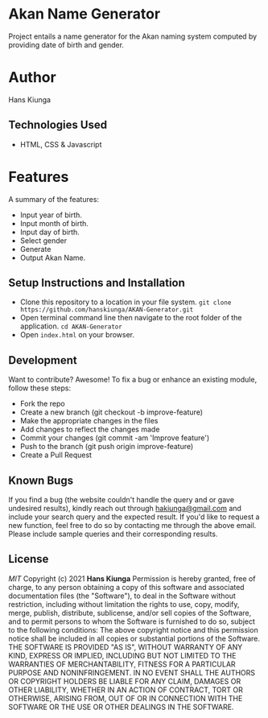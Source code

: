 # Akan Name Generator

Project entails a name generator for the Akan naming system computed by providing date of birth and gender.

# Author

Hans Kiunga

## Technologies Used

- HTML, CSS & Javascript

# Features

A summary of the features:
- Input year of birth.
- Input month of birth.
- Input day of birth.
- Select gender
- Generate
- Output Akan Name.

## Setup Instructions and Installation

- Clone this repository to a location in your file system. `git clone https://github.com/hanskiunga/AKAN-Generator.git`
- Open terminal command line then navigate to the root folder of the application. `cd AKAN-Generator`
- Open `index.html` on your browser.

## Development

Want to contribute? Awesome!
To fix a bug or enhance an existing module, follow these steps:

- Fork the repo
- Create a new branch (git checkout -b improve-feature)
- Make the appropriate changes in the files
- Add changes to reflect the changes made
- Commit your changes (git commit -am 'Improve feature')
- Push to the branch (git push origin improve-feature)
- Create a Pull Request

## Known Bugs

If you find a bug (the website couldn't handle the query and or gave undesired results), kindly reach out through hakiunga@gmail.com and include your search query and the expected result.
If you'd like to request a new function, feel free to do so by contacting me through the above email. Please include sample queries and their corresponding results.

## License

_MIT_
Copyright (c) 2021 **Hans Kiunga**
Permission is hereby granted, free of charge, to any person obtaining a copy of this software and associated documentation files (the "Software"), to deal in the Software without restriction, including without limitation the rights to use, copy, modify, merge, publish, distribute, sublicense, and/or sell copies of the Software, and to permit persons to whom the Software is furnished to do so, subject to the following conditions:
The above copyright notice and this permission notice shall be included in all copies or substantial portions of the Software.
THE SOFTWARE IS PROVIDED "AS IS", WITHOUT WARRANTY OF ANY KIND, EXPRESS OR IMPLIED, INCLUDING BUT NOT LIMITED TO THE WARRANTIES OF MERCHANTABILITY, FITNESS FOR A PARTICULAR PURPOSE AND NONINFRINGEMENT. IN NO EVENT SHALL THE AUTHORS OR COPYRIGHT HOLDERS BE LIABLE FOR ANY CLAIM, DAMAGES OR OTHER LIABILITY, WHETHER IN AN ACTION OF CONTRACT, TORT OR OTHERWISE, ARISING FROM, OUT OF OR IN CONNECTION WITH THE SOFTWARE OR THE USE OR OTHER DEALINGS IN THE SOFTWARE.
